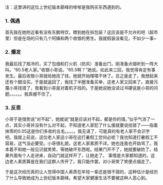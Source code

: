 注：这里讲的这位上世纪版本巅峰的嗲嗲是我购买东西遇到的。
### **1. 偶遇**
首先我在她附近看有没有东鹏特饮，瞟到她在拆包装？这应该是不允许的吧（超市里）但是在场的只有几个阿姨和两个收银的男生。我就假装没看见，不如少一事~
### **2. 爆发**
我最后找了瓶冷的，买了包烟和打火机（防风）准备出门，刚准备点烟听到一阵大叫。“60.5老人家。”收银小哥说。“65.5啊？”她说。如此来三回，我觉得肯定有事发生。最后收银小哥就给她找了钱，她就开始喋喋不休了。总之是走了，我想起来还有个醋没买。于是就返回了，我找了半圈准备买单，这老人家又回来了。直接污蔑小哥找错了，我看到小哥是对着机子找的。于是她说她没读过书硬说是小哥的问题。。。。。。我真绷不住了。
### **3. 反思**
小哥于是借势说“对不起”，她就说“就是应该对不起，都是你的错。”似乎气消了一点，其实小哥并没有什么对不起，不知道老人家犯了什么傻就要说找错了——指着抹零的0.05这是你们多收的五毛。。。。。我无语了，可能真的有老人家不会识字吧。我就上前说，这位老人家这小哥在这打暑假工您何必呢？我也知道打暑假工不容易，这气没必要受。小哥很礼貌，这老人家素质不详。她也连我也开始骂了。我本着不和她一般见识就笑笑，等她破坏东西呢。结果门开不了，她就要破防了。结果外面有个人走进来，自动门就这样开了，让她走了。
事情是大家都知道的，这边老人素质算是在我们这群人传开了。我只能作罢，对小哥笑了笑便点烟走了。

于是这次经历真的让人觉得中国人素质在年轻一辈还是很不错的，这种估计是经历了什么导致她成为上世纪版本巅峰。希望大家健康生活不要被这种人恶心到。
